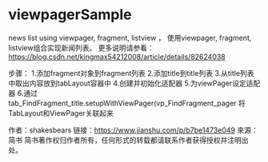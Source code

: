 # viewpagerSample
news list using viewpager, fragment, listview ， 使用viewpager, fragment, listview组合实现新闻列表。
更多说明请参看： https://blog.csdn.net/kingmax54212008/article/details/82624038


步骤：
1.添加fragment对象到fragment列表
2.添加title到title列表
3.从title列表中取出内容放到tabLayout容器中
4.创建并初始化适配器
5.为viewPager设定适配器
6.通过tab_FindFragment_title.setupWithViewPager(vp_FindFragment_pager
将TabLayout和ViewPager关联起来

作者：shakesbears
链接：https://www.jianshu.com/p/b7be1473e049
來源：简书
简书著作权归作者所有，任何形式的转载都请联系作者获得授权并注明出处。
